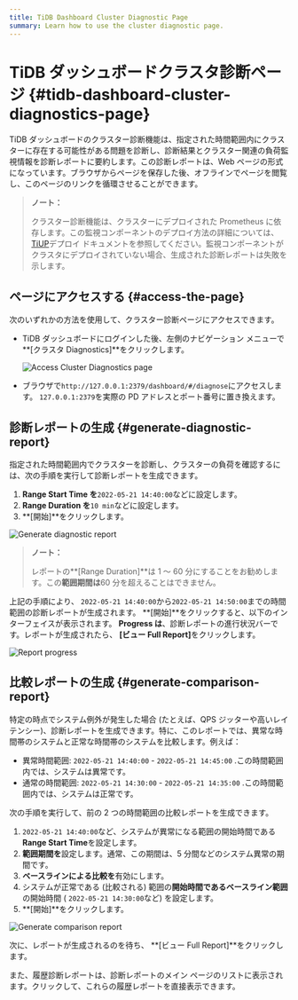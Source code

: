 ```yaml
---
title: TiDB Dashboard Cluster Diagnostic Page
summary: Learn how to use the cluster diagnostic page.
---
```


# TiDB ダッシュボードクラスタ診断ページ {#tidb-dashboard-cluster-diagnostics-page}

TiDB ダッシュボードのクラスター診断機能は、指定された時間範囲内にクラスターに存在する可能性がある問題を診断し、診断結果とクラスター関連の負荷監視情報を診断レポートに要約します。この診断レポートは、Web ページの形式になっています。ブラウザからページを保存した後、オフラインでページを閲覧し、このページのリンクを循環させることができます。

> **ノート：**
>
> クラスター診断機能は、クラスターにデプロイされた Prometheus に依存します。この監視コンポーネントのデプロイ方法の詳細については、 [TiUP](/tiup/tiup-overview.md)デプロイ ドキュメントを参照してください。監視コンポーネントがクラスタにデプロイされていない場合、生成された診断レポートは失敗を示します。

## ページにアクセスする {#access-the-page}

次のいずれかの方法を使用して、クラスター診断ページにアクセスできます。

-   TiDB ダッシュボードにログインした後、左側のナビゲーション メニューで**[クラスタ Diagnostics]**をクリックします。

    ![Access Cluster Diagnostics page](https://docs-download.pingcap.com/media/images/docs/dashboard/dashboard-diagnostics-access-v650.png)

-   ブラウザで`http://127.0.0.1:2379/dashboard/#/diagnose`にアクセスします。 `127.0.0.1:2379`を実際の PD アドレスとポート番号に置き換えます。

## 診断レポートの生成 {#generate-diagnostic-report}

指定された時間範囲内でクラスターを診断し、クラスターの負荷を確認するには、次の手順を実行して診断レポートを生成できます。

1.  **Range Start Time を**`2022-05-21 14:40:00`などに設定します。
2.  **Range Duration を**`10 min`などに設定します。
3.  **[開始]**をクリックします。

![Generate diagnostic report](https://docs-download.pingcap.com/media/images/docs/dashboard/dashboard-diagnostics-gen-report-v650.png)

> **ノート：**
>
> レポートの**[Range Duration]**は 1 ～ 60 分にすることをお勧めします。この<strong>範囲期間は</strong>60 分を超えることはできません。

上記の手順により、 `2022-05-21 14:40:00`から`2022-05-21 14:50:00`までの時間範囲の診断レポートが生成されます。 **[開始]**をクリックすると、以下のインターフェイスが表示されます。 <strong>Progress は</strong>、診断レポートの進行状況バーです。レポートが生成されたら、 <strong>[ビュー Full Report]</strong>をクリックします。

![Report progress](https://docs-download.pingcap.com/media/images/docs/dashboard/dashboard-diagnostics-gen-process-v650.png)

## 比較レポートの生成 {#generate-comparison-report}

特定の時点でシステム例外が発生した場合 (たとえば、QPS ジッターや高いレイテンシー)、診断レポートを生成できます。特に、このレポートでは、異常な時間帯のシステムと正常な時間帯のシステムを比較します。例えば：

-   異常時間範囲: `2022-05-21 14:40:00` - `2022-05-21 14:45:00` .この時間範囲内では、システムは異常です。
-   通常の時間範囲: `2022-05-21 14:30:00` - `2022-05-21 14:35:00` .この時間範囲内では、システムは正常です。

次の手順を実行して、前の 2 つの時間範囲の比較レポートを生成できます。

1.  `2022-05-21 14:40:00`など、システムが異常になる範囲の開始時間である**Range Start Time**を設定します。
2.  **範囲期間を**設定します。通常、この期間は、5 分間などのシステム異常の期間です。
3.  **ベースラインによる比較を**有効にします。
4.  システムが正常である (比較される) 範囲の**開始時間であるベースライン範囲**の開始時間 ( `2022-05-21 14:30:00`など) を設定します。
5.  **[開始]**をクリックします。

![Generate comparison report](https://docs-download.pingcap.com/media/images/docs/dashboard/dashboard-diagnostics-gen-compare-report-v650.png)

次に、レポートが生成されるのを待ち、 **[ビュー Full Report]**をクリックします。

また、履歴診断レポートは、診断レポートのメイン ページのリストに表示されます。クリックして、これらの履歴レポートを直接表示できます。
